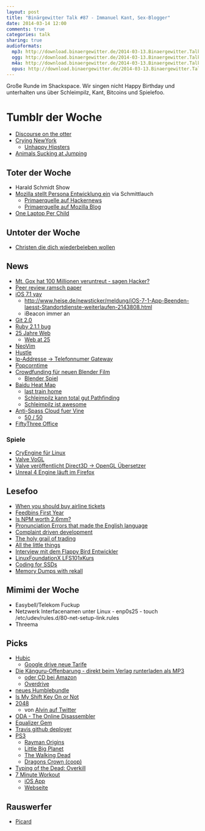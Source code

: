 ```yaml
---
layout: post
title: "Binärgewitter Talk #87 - Immanuel Kant, Sex-Blogger"
date: 2014-03-14 12:00
comments: true
categories: talk
sharing: true
audioformats:
  mp3: http://download.binaergewitter.de/2014-03-13.Binaergewitter.Talk.87.mp3
  ogg: http://download.binaergewitter.de/2014-03-13.Binaergewitter.Talk.87.ogg
  m4a: http://download.binaergewitter.de/2014-03-13.Binaergewitter.Talk.87.m4a
  opus: http://download.binaergewitter.de/2014-03-13.Binaergewitter.Talk.87.opus
---
```

Große Runde im Shackspace. Wir singen nicht Happy Birthday und unterhalten uns über Schleimpilz, Kant, Bitcoins und Spielefoo.

# Tumblr der Woche

- [Discourse on the otter]( http://discourseontheotter.tumblr.com/ )
- [Crying NewYork]( http://cryingnewyork.tumblr.com )
    * [Unhappy Hipsters]( http://unhappyhipsters.com/ )
- [Animals Sucking at Jumping]( http://animalssuckingatjumping.tumblr.com/ )

## Toter der Woche

- Harald Schmidt Show
- [Mozilla stellt Persona Entwicklung ein]( http://www.golem.de/news/login-dienst-mozilla-stellt-persona-entwicklung-ein-1403-105030.html ) via Schmittlauch
   - [Primaerquelle auf Hackernews]( https://news.ycombinator.com/item?id=7364465 )
   - [Primaerquelle auf Mozilla Blog]( https://wiki.mozilla.org/Identity/Persona_AAR )
- [One Laptop Per Child]( http://blog.laptop.org/2014/03/12/olpc-concentrating-on-its-core-values-education/#.UyCXtz19oygresponse )

## Untoter der Woche

- [Christen die dich wiederbeleben wollen]( http://www.vice.com/read/a-christian-group-needs-access-to-your-dead-so-they-can-ressurect-them )

## News

- [Mt. Gox hat 100 Millionen veruntreut - sagen Hacker?]( http://www.forbes.com/sites/andygreenberg/2014/03/09/hackers-hit-mt-gox-exchanges-ceo-claim-to-publish-evidence-of-fraud/ )
- [Peer review ramsch paper]( http://www.nature.com/news/publishers-withdraw-more-than-120-gibberish-papers-1.14763 )
- [iOS 7.1 yay]( http://www.apple.com/ios/ios7-update/ )
    - http://www.heise.de/newsticker/meldung/iOS-7-1-App-Beenden-laesst-Standortdienste-weiterlaufen-2143808.html
    - iBeacon immer an
- [Git 2.0]( https://git.kernel.org/cgit/git/git.git/tree/Documentation/RelNotes/2.0.0.txt )
- [Ruby 2.1.1 bug]( https://www.ruby-lang.org/en/news/2014/03/10/regression-of-hash-reject-in-ruby-2-1-1/ )
- [25 Jahre Web]( http://home.web.cern.ch/about/updates/2014/03/world-wide-web-born-cern-25-years-ago )
    * [Web at 25]( http://www.webat25.org/ )
- [NeoVim]( http://neovim.org/ )
- [Hustle]( https://github.com/chango/hustle )
- [Ip-Addresse -> Telefonnumer Gateway]( http://torrentfreak.com/privacy-disaster-type-ip-address-get-internet-users-phone-number-140307/ )
- [Popcorntime]( http://getpopcornti.me/ )
- [Crowdfunding für neuen Blender Film]( http://www.heise.de/newsticker/meldung/Blender-Foundation-Crowdfunding-fuer-Open-Source-Langfilm-2140865.html )
    - [Blender Spiel]( http://www.yofrankie.org/ )
- [Baidu Heat Map]( http://www.techinasia.com/baidu-data-track-worlds-largest-human-movement-chinese-year-begins/ )
    * [last train home]( http://www.imdb.com/title/tt1512201/ )
    * [Schleimpilz kann total gut Pathfinding]( http://www.youtube.com/watch?v=BZUQQmcR5-g )
    * [Schleimpilz ist awesome]( http://www.wired.com/wiredscience/2010/01/slime-mold-grows-network-just-like-tokyo-rail-system/ )
- [Anti-Spass Cloud fuer Vine]( http://arstechnica.com/business/2014/03/internet-is-a-little-less-for-porn-vine-bans-explicit-sexual-content/ )
    * [50 / 50]( http://www.reddit.com/r/FiftyFifty/ )
- [FiftyThree Office]( http://www.fastcolabs.com/3027542/inside-fiftythrees-jaw-dropping-new-office-space )

### Spiele

- [CryEngine für Linux]( http://www.heise.de/newsticker/meldung/Crytek-kuendigt-Linux-Support-fuer-seine-CryEngine-an-2140512.html )
- [Valve VoGL]( https://github.com/ValveSoftware/vogl )
- [Valve veröffentlicht Direct3D -> OpenGL Übersetzer]( https://github.com/ValveSoftware/ToGL )
- [Unreal 4 Engine läuft im Firefox]( https://blog.mozilla.org/blog/2014/03/12/mozilla-and-epic-preview-unreal-engine-4-running-in-firefox/ )

## Lesefoo

- [When you should buy airline tickets]( http://www.cheapair.com/blog/travel-tips/when-should-you-buy-your-airline-ticket-heres-what-our-data-has-to-say/ )
- [Feedbins First Year]( http://blog.feedbin.me/2014/03/11/feedbins-first-year/ )
- [Is NPM worth 2.6mm?]( http://words.steveklabnik.com/is-npm-worth-26mm )
- [Pronunciation Errors that made the English language]( http://www.theguardian.com/commentisfree/2014/mar/11/pronunciation-errors-english-language )
- [Complaint driven development]( http://www.codinghorror.com/blog/2014/02/complaint-driven-development.html )
- [The holy grail of trading]( http://www.zerohedge.com/news/2014-03-10/holy-grail-trading-has-been-found-hft-firm-reveals-1-losing-trading-day-1238-days-tr )
- [All the little things]( https://speakerdeck.com/skmetz/all-the-little-things-rubyonales )
- [Interview mit dem Flappy Bird Entwickler]( http://www.rollingstone.com/culture/news/the-flight-of-the-birdman-flappy-bird-creator-dong-nguyen-speaks-out-20140311 )
- [LinuxFoundationX LFS101x]( https://www.edx.org/course/linuxfoundationx/linuxfoundationx-lfs101x-introduction-1621 )[Kurs]( https://training.linuxfoundation.org/linux-courses/system-administration-training/introduction-to-linux )
- [Coding for SSDs]( http://codecapsule.com/2014/02/12/coding-for-ssds-part-1-introduction-and-table-of-contents/ )
- [Memory Dumps with rekall]( https://isc.sans.edu/diary/Linux+Memory+Dump+with+Rekall/17775 )

## Mimimi der Woche

- Easybell/Telekom Fuckup
- Netzwerk Interfacenamen unter Linux - enp0s25 - touch /etc/udev/rules.d/80-net-setup-link.rules
- Threema

## Picks

- [Hubic]( https://hubic.com/en/offers/ )
  * [Google drive neue Tarife]( https://www.google.com/settings/storage )
- [Die Känguru-Offenbarung - direkt beim Verlag runterladen als MP3](
http://hoerbuch-hamburg.hoebu.de/releases/360123?lang=de ) 
    * [oder CD bei Amazon](http://www.amazon.de/gp/product/3869091355/ref=as_li_ss_tl?ie=UTF8&camp=1638&creative=19454&creativeASIN=3869091355&linkCode=as2&tag=trektrip )
    * [Overdrive]( http://www.overdrive.com/ )
- [neues Humblebundle](https://www.humblebundle.com/ )
- [Is My Shift Key On or Not]( http://ismyshiftkeyonornot.com/ )
- [2048]( http://gabrielecirulli.github.io/2048/ )
    * von [Alvin auf Twitter]( https://twitter.com/althavin/status/443498698916765696 )
- [ODA - The Online Disassembler]( http://onlinedisassembler.com )
- [Equalizer Gem]( https://github.com/dkubb/equalizer )
- [Travis github deployer]( https://github.com/basvodde/travis_github_deployer )
- [PS3]( http://amzn.to/1cXz204 )
    * [Rayman Origins]( http://amzn.to/1cXzmfz )
    * [Little Big Planet]( http://amzn.to/1gnXyvS )
    * [The Walking Dead]( http://amzn.to/1nnthmu )
    * [Dragons Crown (coop)]( http://www.amazon.de/Ignition-Entertainment-Dragons-Crown/dp/B0071L2O9G/?tag=krebsco-21 )
- [Typing of the Dead: Overkill]( http://fast2play.de/category/3667/the-typing-of-the-dead-overkill-steam-key/ )
- [7 Minute Workout]( http://well.blogs.nytimes.com/2013/05/09/the-scientific-7-minute-workout/?_php=true&_type=blogs&_r=0 )
    * [iOS App]( https://itunes.apple.com/de/app/7-minute-workout-challenge/id680170305?l=en&mt=8 )
    * [Webseite]( http://www.7-min.com/ )

## Rauswerfer

- [Picard]( https://www.youtube.com/watch?v=X6oUz1v17Uo#t=10s )
